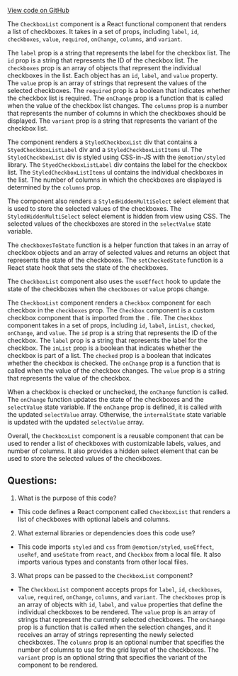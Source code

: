 [View code on GitHub](https://github.com/technologiestiftung/kulturdaten-frontend/blob/master/components/checkbox/CheckboxList.tsx)

The `CheckboxList` component is a React functional component that renders a list of checkboxes. It takes in a set of props, including `label`, `id`, `checkboxes`, `value`, `required`, `onChange`, `columns`, and `variant`. 

The `label` prop is a string that represents the label for the checkbox list. The `id` prop is a string that represents the ID of the checkbox list. The `checkboxes` prop is an array of objects that represent the individual checkboxes in the list. Each object has an `id`, `label`, and `value` property. The `value` prop is an array of strings that represent the values of the selected checkboxes. The `required` prop is a boolean that indicates whether the checkbox list is required. The `onChange` prop is a function that is called when the value of the checkbox list changes. The `columns` prop is a number that represents the number of columns in which the checkboxes should be displayed. The `variant` prop is a string that represents the variant of the checkbox list.

The component renders a `StyledCheckboxList` div that contains a `StyedCheckboxListLabel` div and a `StyledCheckboxListItems` ul. The `StyledCheckboxList` div is styled using CSS-in-JS with the `@emotion/styled` library. The `StyedCheckboxListLabel` div contains the label for the checkbox list. The `StyledCheckboxListItems` ul contains the individual checkboxes in the list. The number of columns in which the checkboxes are displayed is determined by the `columns` prop.

The component also renders a `StyledHiddenMultiSelect` select element that is used to store the selected values of the checkboxes. The `StyledHiddenMultiSelect` select element is hidden from view using CSS. The selected values of the checkboxes are stored in the `selectValue` state variable.

The `checkboxesToState` function is a helper function that takes in an array of checkbox objects and an array of selected values and returns an object that represents the state of the checkboxes. The `setCheckedState` function is a React state hook that sets the state of the checkboxes.

The `CheckboxList` component also uses the `useEffect` hook to update the state of the checkboxes when the `checkboxes` or `value` props change.

The `CheckboxList` component renders a `Checkbox` component for each checkbox in the `checkboxes` prop. The `Checkbox` component is a custom checkbox component that is imported from the `.` file. The `Checkbox` component takes in a set of props, including `id`, `label`, `inList`, `checked`, `onChange`, and `value`. The `id` prop is a string that represents the ID of the checkbox. The `label` prop is a string that represents the label for the checkbox. The `inList` prop is a boolean that indicates whether the checkbox is part of a list. The `checked` prop is a boolean that indicates whether the checkbox is checked. The `onChange` prop is a function that is called when the value of the checkbox changes. The `value` prop is a string that represents the value of the checkbox.

When a checkbox is checked or unchecked, the `onChange` function is called. The `onChange` function updates the state of the checkboxes and the `selectValue` state variable. If the `onChange` prop is defined, it is called with the updated `selectValue` array. Otherwise, the `internalState` state variable is updated with the updated `selectValue` array.

Overall, the `CheckboxList` component is a reusable component that can be used to render a list of checkboxes with customizable labels, values, and number of columns. It also provides a hidden select element that can be used to store the selected values of the checkboxes.
## Questions: 
 1. What is the purpose of this code?
- This code defines a React component called `CheckboxList` that renders a list of checkboxes with optional labels and columns.

2. What external libraries or dependencies does this code use?
- This code imports `styled` and `css` from `@emotion/styled`, `useEffect`, `useRef`, and `useState` from `react`, and `Checkbox` from a local file. It also imports various types and constants from other local files.

3. What props can be passed to the `CheckboxList` component?
- The `CheckboxList` component accepts props for `label`, `id`, `checkboxes`, `value`, `required`, `onChange`, `columns`, and `variant`. The `checkboxes` prop is an array of objects with `id`, `label`, and `value` properties that define the individual checkboxes to be rendered. The `value` prop is an array of strings that represent the currently selected checkboxes. The `onChange` prop is a function that is called when the selection changes, and it receives an array of strings representing the newly selected checkboxes. The `columns` prop is an optional number that specifies the number of columns to use for the grid layout of the checkboxes. The `variant` prop is an optional string that specifies the variant of the component to be rendered.